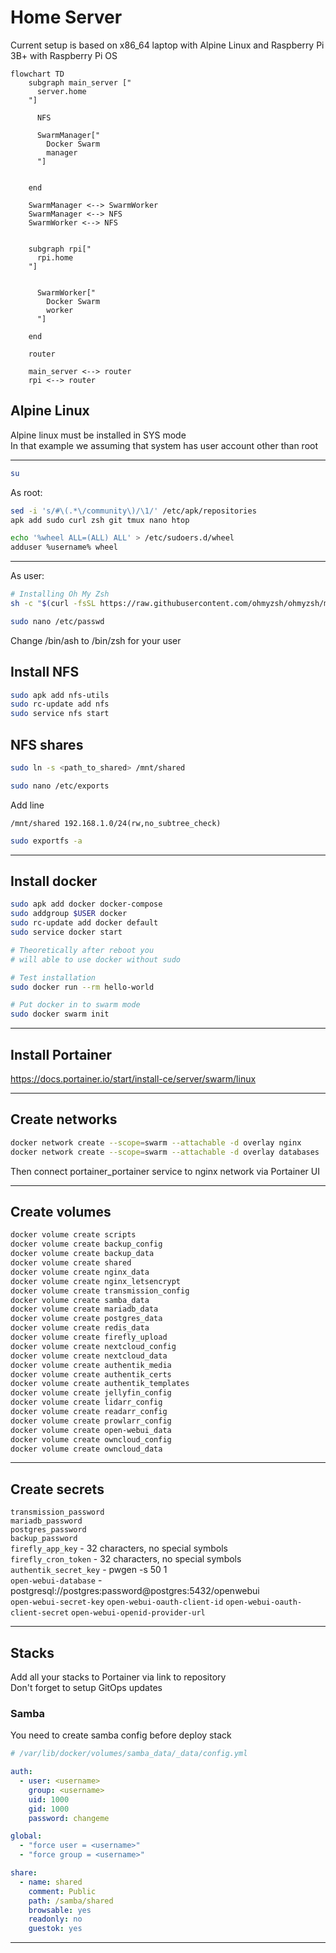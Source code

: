 # Home Server

Current setup is based on x86_64 laptop with Alpine Linux and Raspberry Pi 3B+ with Raspberry Pi OS

```mermaid
flowchart TD
    subgraph main_server ["
      server.home
    "]

      NFS

      SwarmManager["
        Docker Swarm
        manager
      "]


    end

    SwarmManager <--> SwarmWorker
    SwarmManager <--> NFS
    SwarmWorker <--> NFS


    subgraph rpi["
      rpi.home
    "]
    

      SwarmWorker["
        Docker Swarm
        worker
      "]

    end

    router

    main_server <--> router
    rpi <--> router
```

## Alpine Linux

Alpine linux must be installed in SYS mode  
In that example we assuming that system has user account other than root

---

```sh
su
```
As root:
```sh
sed -i 's/#\(.*\/community\)/\1/' /etc/apk/repositories
apk add sudo curl zsh git tmux nano htop

echo '%wheel ALL=(ALL) ALL' > /etc/sudoers.d/wheel
adduser %username% wheel
```
---
As user: 
```sh
# Installing Oh My Zsh
sh -c "$(curl -fsSL https://raw.githubusercontent.com/ohmyzsh/ohmyzsh/master/tools/install.sh)"

sudo nano /etc/passwd
```
Change /bin/ash to /bin/zsh for your user

## Install NFS
```sh
sudo apk add nfs-utils
sudo rc-update add nfs
sudo service nfs start
```

## NFS shares
```sh
sudo ln -s <path_to_shared> /mnt/shared

sudo nano /etc/exports
```
Add line
```
/mnt/shared 192.168.1.0/24(rw,no_subtree_check)
```
```sh
sudo exportfs -a
```


---
## Install docker
```sh
sudo apk add docker docker-compose
sudo addgroup $USER docker
sudo rc-update add docker default
sudo service docker start

# Theoretically after reboot you
# will able to use docker without sudo

# Test installation
sudo docker run --rm hello-world

# Put docker in to swarm mode
sudo docker swarm init
```
---
## Install Portainer  
https://docs.portainer.io/start/install-ce/server/swarm/linux

---
## Create networks
```sh
docker network create --scope=swarm --attachable -d overlay nginx
docker network create --scope=swarm --attachable -d overlay databases
```
Then connect portainer_portainer service to nginx network via Portainer UI

---
## Create volumes
```sh
docker volume create scripts
docker volume create backup_config
docker volume create backup_data
docker volume create shared
docker volume create nginx_data
docker volume create nginx_letsencrypt
docker volume create transmission_config
docker volume create samba_data
docker volume create mariadb_data
docker volume create postgres_data
docker volume create redis_data
docker volume create firefly_upload
docker volume create nextcloud_config
docker volume create nextcloud_data
docker volume create authentik_media
docker volume create authentik_certs
docker volume create authentik_templates
docker volume create jellyfin_config
docker volume create lidarr_config
docker volume create readarr_config
docker volume create prowlarr_config
docker volume create open-webui_data
docker volume create owncloud_config
docker volume create owncloud_data
```
---

## Create secrets  

`transmission_password`  
`mariadb_password`  
`postgres_password`  
`backup_password`  
`firefly_app_key` - 32 characters, no special symbols  
`firefly_cron_token` - 32 characters, no special symbols  
`authentik_secret_key` - pwgen -s 50 1  
`open-webui-database` - postgresql://postgres:password@postgres:5432/openwebui  
`open-webui-secret-key`
`open-webui-oauth-client-id`
`open-webui-oauth-client-secret`
`open-webui-openid-provider-url`


---

## Stacks

Add all your stacks to Portainer via link to repository  
Don't forget to setup GitOps updates

### Samba
You need to create samba config before deploy stack
```yaml
# /var/lib/docker/volumes/samba_data/_data/config.yml 

auth:
  - user: <username>
    group: <username>
    uid: 1000
    gid: 1000
    password: changeme

global:
  - "force user = <username>"
  - "force group = <username>"

share:
  - name: shared
    comment: Public
    path: /samba/shared
    browsable: yes
    readonly: no
    guestok: yes


```

---

